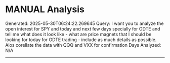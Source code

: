 # MANUAL Analysis

Generated: 2025-05-30T06:24:22.269645
Query: I want you to analyze the open interest for SPY and today and next few days specially for ODTE and tell me what does it look like - what are price magnets that I should be looking for today for ODTE trading - include as much details as possible. Alos corellate the data with QQQ and VXX for confirmation
Days Analyzed: N/A

---

